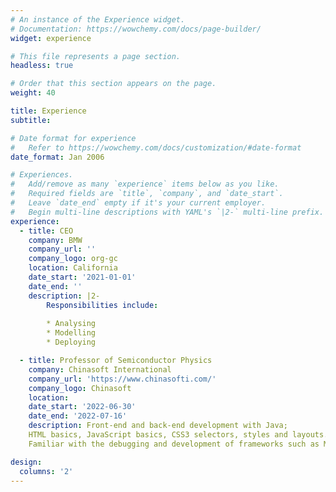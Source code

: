```yaml
---
# An instance of the Experience widget.
# Documentation: https://wowchemy.com/docs/page-builder/
widget: experience

# This file represents a page section.
headless: true

# Order that this section appears on the page.
weight: 40

title: Experience
subtitle:

# Date format for experience
#   Refer to https://wowchemy.com/docs/customization/#date-format
date_format: Jan 2006

# Experiences.
#   Add/remove as many `experience` items below as you like.
#   Required fields are `title`, `company`, and `date_start`.
#   Leave `date_end` empty if it's your current employer.
#   Begin multi-line descriptions with YAML's `|2-` multi-line prefix.
experience:
  - title: CEO
    company: BMW
    company_url: ''
    company_logo: org-gc
    location: California
    date_start: '2021-01-01'
    date_end: ''
    description: |2-
        Responsibilities include:
        
        * Analysing
        * Modelling
        * Deploying

  - title: Professor of Semiconductor Physics
    company: Chinasoft International
    company_url: 'https://www.chinasofti.com/'
    company_logo: Chinasoft
    location: 
    date_start: '2022-06-30'
    date_end: '2022-07-16'
    description: Front-end and back-end development with Java;
    HTML basics, JavaScript basics, CSS3 selectors, styles and layouts.
    Familiar with the debugging and development of frameworks such as Mybatis, Sping, SpringMVC, etc.

design:
  columns: '2'
---
```

